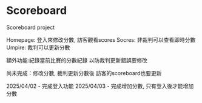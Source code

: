 # Scoreboard
Scoreboard project

Homepage: 登入來修改分數, 訪客觀看scores
Socres: 非裁判可以查看即時分數
Umpire: 裁判可以更新分數

額外功能:紀錄當前比賽的分數紀錄 以防裁判更新錯誤要修改

尚未完成：修改分數, 裁判更新分數後 訪客的scoreboard也要更新

2025/04/02 - 完成登入功能
2025/04/03 - 完成增加分數, 只有登入後才能增加分數